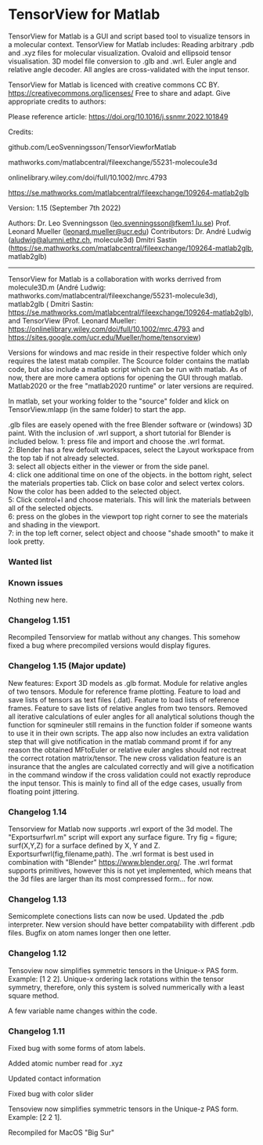 # TensorView for Matlab

TensorView for Matlab is a GUI and script based tool to visualize tensors in a molecular context. TensorView for Matlab includes: Reading arbitrary .pdb and .xyz files for molecular visualization. Ovaloid and ellipsoid tensor visualisation. 3D model file conversion to .glb and .wrl. Euler angle and relative angle decoder. All angles are cross-validated with the input tensor.
   
   TensorView for Matlab is licenced with creative commons CC BY. https://creativecommons.org/licenses/
Free to share and adapt. Give appropriate credits to authors:

Please reference article:
https://doi.org/10.1016/j.ssnmr.2022.101849

Credits:

github.com/LeoSvenningsson/TensorViewforMatlab

mathworks.com/matlabcentral/fileexchange/55231-molecoule3d

onlinelibrary.wiley.com/doi/full/10.1002/mrc.4793

https://se.mathworks.com/matlabcentral/fileexchange/109264-matlab2glb

Version: 1.15 (September 7th 2022)

Authors: 
Dr. Leo Svenningsson (leo.svenningsson@fkem1.lu.se) 
Prof. Leonard Mueller (leonard.mueller@ucr.edu)
Contributors:
Dr. André Ludwig (aludwig@alumni.ethz.ch, molecule3d)
Dmitri Sastin (https://se.mathworks.com/matlabcentral/fileexchange/109264-matlab2glb, matlab2glb)

------ 
   TensorView for Matlab is a collaboration with works derrived from molecule3D.m (André Ludwig: mathworks.com/matlabcentral/fileexchange/55231-molecule3d), matlab2glb ( Dmitri Sastin: https://se.mathworks.com/matlabcentral/fileexchange/109264-matlab2glb), and TensorView (Prof. Leonard Mueller: https://onlinelibrary.wiley.com/doi/full/10.1002/mrc.4793 and https://sites.google.com/ucr.edu/Mueller/home/tensorview)


Versions for windows and mac reside in their respective folder which only requires the latest matab compiler. The Scource folder contains the matlab code, but also include a matlab script which can be run with matlab. As of now, there are more camera options for opening the GUI through matlab. Matlab2020 or the free "matlab2020 runtime" or later versions are required.

In matlab, set your working folder to the "source" folder and klick on TensorView.mlapp (in the same folder) to start the app.

.glb files are easely opened with the free Blender software or (windows) 3D paint.
With the inclusion of .wrl support, a short tutorial for Blender is included below. 
1: press file and import and choose the .wrl format.<br/>
2: Blender has a few defoult workspaces, select the Layout workspace from the top tab if not already selected.<br/>
3: select all objects either in the viewer or from the side panel.<br/>
4: click one additional time on one of the objects. in the bottom right, select the materials properties tab. Click on base color and select vertex colors. Now the color has been added to the selected object. <br/>
5: Click control+l and choose materials. This will link the materials between all of the selected objects.<br/>
6: press on the globes in the viewport top right corner to see the materials and shading in the viewport.<br/>
7: in the top left corner, select object and choose "shade smooth" to make it look pretty. <br/>

### Wanted list


### Known issues
Nothing new here.

### Changelog 1.151
Recompiled Tensorview for matlab without any changes. This somehow fixed a bug where precompiled versions would display figures.

### Changelog 1.15 (Major update)
New features: Export 3D models as .glb format. Module for relative angles of two tensors. Module for reference frame plotting. Feature to load and save lists of tensors as text files (.dat). Feature to load lists of reference frames. Feature to save lists of relative angles from two tensors. Removed all iterative calculations of euler angles for all analytical solutions though the function for sqmineuler still remains in the function folder if someone wants to use it in their own scripts. The app also now includes an extra validation step that will give notification in the matlab command promt if for any reason the obtained MFtoEuler or relative euler angles should not rectreat the correct rotation matrix/tensor. The new cross validation feature is an insurance that the angles are calculated correctly and will give a notification in the command window if the  cross validation could not exactly reproduce the input tensor. This is mainly to find all of the edge cases, usually from floating point jittering. 


### Changelog 1.14
Tensorview for Matlab now supports .wrl export of the 3d model. The "Exportsurfwrl.m" script will export any surface figure. Try fig = figure; surf(X,Y,Z) for a surface defined by X, Y and Z.  Exportsurfwrl(fig,filename,path). The .wrl format is best used in combination with "Blender" https://www.blender.org/. The .wrl format supports primitives, however this is not yet implemented, which means that the 3d files are larger than its most compressed form... for now.

### Changelog 1.13
Semicomplete conections lists can now be used.
Updated the .pdb interpreter. New version should have better compatability with different .pdb files.
Bugfix on atom names longer then one letter.

### Changelog 1.12

Tensoview now simplifies symmetric tensors in the Unique-x PAS form. Example: [1 2 2]. 
Unique-x ordering lack rotations within the tensor symmetry, therefore, only this system is solved nummerically with a least square method.

A few variable name changes within the code.

### Changelog 1.11
Fixed bug with some forms of atom labels. 

Added atomic number read for .xyz

Updated contact information

Fixed bug with color slider

Tensoview now simplifies symmetric tensors in the Unique-z PAS form. Example: [2 2 1]. 

Recompiled for MacOS "Big Sur"
